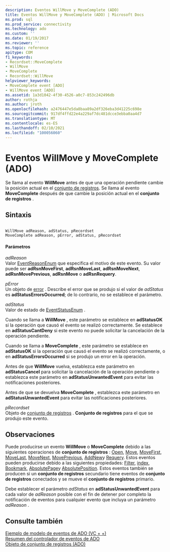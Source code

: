 ```yaml
---
description: Eventos WillMove y MoveComplete (ADO)
title: Eventos WillMove y MoveComplete (ADO) | Microsoft Docs
ms.prod: sql
ms.prod_service: connectivity
ms.technology: ado
ms.custom: ''
ms.date: 01/19/2017
ms.reviewer: ''
ms.topic: reference
apitype: COM
f1_keywords:
- Recordset::MoveComplete
- WillMove
- MoveComplete
- Recordset::WillMove
helpviewer_keywords:
- MoveComplete event [ADO]
- WillMove event [ADO]
ms.assetid: 1a3d1042-4f30-4526-a0c7-853c242496db
author: rothja
ms.author: jroth
ms.openlocfilehash: a2476447e5da8baa89a2df326eba3d41225c698e
ms.sourcegitcommit: 917df4ffd22e4a229af7dc481dcce3ebba0aa4d7
ms.translationtype: MT
ms.contentlocale: es-ES
ms.lasthandoff: 02/10/2021
ms.locfileid: "100056060"
---
```

# <a name="willmove-and-movecomplete-events-ado"></a>Eventos WillMove y MoveComplete (ADO)
Se llama al evento **WillMove** antes de que una operación pendiente cambie la posición actual en el [conjunto de registros](./recordset-object-ado.md). Se llama al evento **MoveComplete** después de que cambie la posición actual en el **conjunto de registros** .  
  
## <a name="syntax"></a>Sintaxis  
  
```  
  
WillMove adReason, adStatus, pRecordset  
MoveComplete adReason, pError, adStatus, pRecordset  
```  
  
#### <a name="parameters"></a>Parámetros  
 *adReason*  
 Valor [EventReasonEnum](./eventreasonenum.md) que especifica el motivo de este evento. Su valor puede ser **adRsnMoveFirst**, **adRsnMoveLast**, **adRsnMoveNext**, **adRsnMovePrevious**, **adRsnMove** o **adRsnRequery**.  
  
 *pError*  
 Un objeto de [error](./error-object.md) . Describe el error que se produjo si el valor de *adStatus* es **adStatusErrorsOccurred**; de lo contrario, no se establece el parámetro.  
  
 *adStatus*  
 Valor de estado de [EventStatusEnum](./eventstatusenum.md) .  
  
 Cuando se llama a **WillMove** , este parámetro se establece en **adStatusOK** si la operación que causó el evento se realizó correctamente. Se establece en **adStatusCantDeny** si este evento no puede solicitar la cancelación de la operación pendiente.  
  
 Cuando se llama a **MoveComplete** , este parámetro se establece en **adStatusOK** si la operación que causó el evento se realizó correctamente, o en **adStatusErrorsOccurred** si se produjo un error en la operación.  
  
 Antes de que **WillMove** vuelva, establezca este parámetro en **adStatusCancel** para solicitar la cancelación de la operación pendiente o establezca este parámetro en **adStatusUnwantedEvent** para evitar las notificaciones posteriores.  
  
 Antes de que se devuelva **MoveComplete** , establezca este parámetro en **adStatusUnwantedEvent** para evitar las notificaciones posteriores.  
  
 *pRecordset*  
 Objeto de [conjunto de registros](./recordset-object-ado.md) . **Conjunto de registros** para el que se produjo este evento.  
  
## <a name="remarks"></a>Observaciones  
 Puede producirse un evento **WillMove** o **MoveComplete** debido a las siguientes operaciones de **conjunto de registros** : [Open](./open-method-ado-recordset.md), [Move](./move-method-ado.md), [MoveFirst](./movefirst-movelast-movenext-and-moveprevious-methods-ado.md), [MoveLast](./movefirst-movelast-movenext-and-moveprevious-methods-ado.md), [MoveNext](./movefirst-movelast-movenext-and-moveprevious-methods-ado.md), [MovePrevious](./movefirst-movelast-movenext-and-moveprevious-methods-ado.md), [AddNew](./addnew-method-ado.md)y [Requery](./requery-method.md). Estos eventos pueden producirse debido a las siguientes propiedades: [Filter](./filter-property.md), [index](./index-property.md), [Bookmark](./bookmark-property-ado.md), [AbsolutePage](./absolutepage-property-ado.md)y [AbsolutePosition](./absoluteposition-property-ado.md). Estos eventos también se producen si un **conjunto de registros** secundario tiene eventos de **conjunto de registros** conectados y se mueve el **conjunto de registros** primario.  
  
 Debe establecer el parámetro *adStatus* en **adStatusUnwantedEvent** para cada valor de *adReason* posible con el fin de detener por completo la notificación de eventos para cualquier evento que incluya un parámetro *adReason* .  
  
## <a name="see-also"></a>Consulte también  
 [Ejemplo de modelo de eventos de ADO (VC + +)](./ado-events-model-example-vc.md)   
 [Resumen del controlador de eventos de ADO](../../guide/data/ado-event-handler-summary.md)   
 [Objeto de conjunto de registros (ADO)](./recordset-object-ado.md)